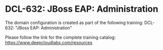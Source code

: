 # DCL-632: JBoss EAP: Administration

The domain configuration is created as part of the following training: DCL-632: "JBoss EAP: Administration"

Please follow the link for the complete training catalog: https://www.deepcloudlabs.com/resources

